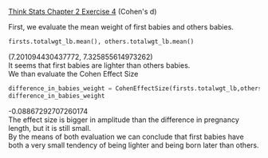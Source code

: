 [Think Stats Chapter 2 Exercise 4](http://greenteapress.com/thinkstats2/html/thinkstats2003.html#toc24) (Cohen's d)

First, we evaluate the mean weight of first babies and others babies.

```python
firsts.totalwgt_lb.mean(), others.totalwgt_lb.mean()
```
(7.201094430437772, 7.325855614973262) \
It seems that first babies are lighter than others babies.
\
We than evaluate the Cohen Effect Size

```python
difference_in_babies_weight = CohenEffectSize(firsts.totalwgt_lb,others.totalwgt_lb)
difference_in_babies_weight
```
-0.08867292707260174 
\
The effect size is bigger in amplitude than the difference in pregnancy length, but it is still small. \
By the means of both evaluation we can conclude that first babies have both a very small tendency of being lighter and being born later than others.